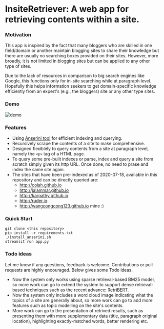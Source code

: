 # InsiteRetriever: A web app for retrieving contents within a site. 


### Motivation

This app is inspired by the fact that many bloggers who are skilled in one field/domain or another maintain blogging sites to share their knowledge but there are usually no searching boxes provided on their sites. However, more broadly, it is not limited in blogging sites but can be applied to any other type of sites.
 
 Due to the lack of resources in comparison to big search engines like Google, this functions only for in-site searching while at paragraph level. Hopefully this helps information seekers to get domain-specific knowledge efficiently from an expert's (e.g., the bloggers) site or any other type sites.
 
### Demo
![demo](demo.gif)

### Features
- Using [Anserini tool](https://github.com/castorini/anserini) for efficient indexing and querying.
- Recursively scrape the contents of a site to make comprehensive.
- Designed flexiblely to query contents from a site at paragraph level, namely the `<p>` tag of a HTML page.
- To query some pre-built indexes or parse, index and query a site from scratch simply given its http URL. Once done, no need to prase and index the same site again. 
- The sites that have been pre-indexed as of 2020-07-18, available in this repository and can be directly queried are:
    - http://colah.github.io
    - http://jalammar.github.io
    - http://karpathy.github.io
    - http://ruder.io
    - http://wangcongcong123.github.io mine :)

### Quick Start
```
git clone <this repository>
pip install -r requirements.txt
./install_anserini.sh
streamlit run app.py
```
### Todo ideas
Let me know if any questions, feedback is welcome. Contributions or pull requests are highly encouraged. Below gives some Todo ideas.

- Now the system only works using sparse retrieval-based BM25 model, so more work can go to extend the system to support dense retrieval-based techniques such as the recent advance: [RetriBERT](https://yjernite.github.io/lfqa.html).
- Now the system only includes a word cloud image indicating what the topics of a site are generally about, so more work can go to add more features such as topic modelling on the site's contents.
- More work can go to the presentation of retrived results, such as presenting them with more supplementary data (title, paragraph original location), highlighting exactly-matched words, better rendering etc.
